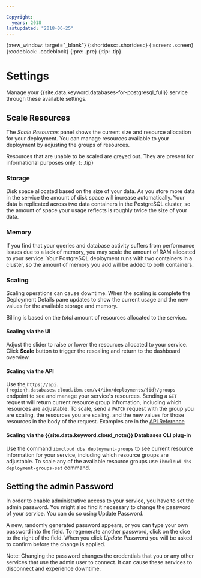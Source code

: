 ```yaml
---

Copyright:
  years: 2018
lastupdated: "2018-06-25"
---
```


{:new_window: target="_blank"}
{:shortdesc: .shortdesc}
{:screen: .screen}
{:codeblock: .codeblock}
{:pre: .pre}
{:tip: .tip}

# Settings

Manage your {{site.data.keyword.databases-for-postgresql_full}} service through these available settings.

## Scale Resources

The _Scale Resources_ panel shows the current size and resource allocation for your deployment. You can manage resources available to your deployment by adjusting the groups of resources. 

Resources that are unable to be scaled are greyed out. They are present for informational purposes only.
{: .tip} 

### Storage

Disk space allocated based on the size of your data. As you store more data in the service the amount of disk space will increase automatically. Your data is replicated across two data containers in the PostgreSQL cluster, so the amount of space your usage reflects is roughly twice the size of your data. 

### Memory

If you find that your queries and database activity suffers from performance issues due to a lack of memory, you may scale the amount of RAM allocated to your service. Your PostgreSQL deployment runs with two containers in a cluster, so the amount of memory you add will be added to both containers. 

### Scaling

Scaling operations can cause downtime. When the scaling is complete the Deployment Details pane updates to show the current usage and the new values for the available storage and memory. 

Billing is based on the _total_ amount of resources allocated to the service. 

#### Scaling via the UI

Adjust the slider to raise or lower the resources allocated to your service. Click **Scale** button to trigger the rescaling and return to the dashboard overview.

#### Scaling via the API

Use the `https://api.{region}.databases.cloud.ibm.com/v4/ibm/deployments/{id}/groups` endpoint to see and manage your service's resources. Sending a `GET` request will return current resource group infromation, including which resources are adjustable. To scale, send a `PATCH` request with the group you are scaling, the resources you are scaling, and the new values for those resources in the body of the request. Examples are in the [API Reference](https://pages.github.ibm.com/compose/apidocs/apiv4doc-static.html#tag/Scaling)

#### Scaling via the {{site.data.keyword.cloud_notm}} Databases CLI plug-in

Use the command `ibmcloud dbs deployment-groups` to see current resource information for your service, including which resource groups are adjustable. To scale any of the available resource groups use `ibmcloud dbs deployment-groups-set` command. 

## Setting the admin Password

In order to enable administrative access to your service, you have to set the admin password. You might also find it necessary to change the password of your service. You can do so using Update Password.

A new, randomly generated password appears, or you can type your own password into the field. To regenerate another password, click on the dice to the right of the field. When you click *Update Password* you will be asked to confirm before the change is applied. 

Note: Changing the password changes the credentials that you or any other services that use the admin user to connect. It can cause these services to disconnect and experience downtime.